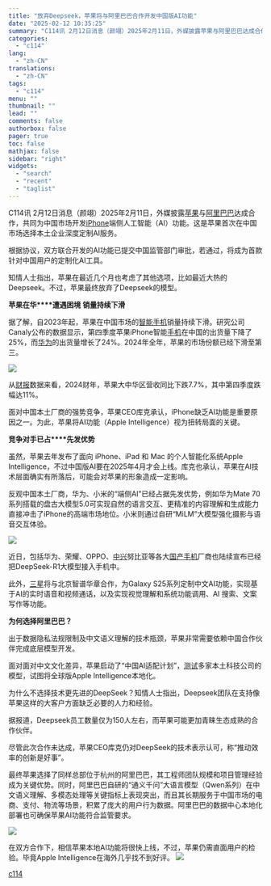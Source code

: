 ```yaml
---
title: "放弃Deepseek，苹果将与阿里巴巴合作开发中国版AI功能"
date: "2025-02-12 10:35:25"
summary: "C114讯 2月12日消息（颜翊）2025年2月11日，外媒披露苹果与阿里巴巴达成合作，共同为中..."
categories:
  - "c114"
lang:
  - "zh-CN"
translations:
  - "zh-CN"
tags:
  - "c114"
menu: ""
thumbnail: ""
lead: ""
comments: false
authorbox: false
pager: true
toc: false
mathjax: false
sidebar: "right"
widgets:
  - "search"
  - "recent"
  - "taglist"
---
```


C114讯 2月12日消息（颜翊）2025年2月11日，外媒披露[苹果](https://www.c114.com.cn/keyword/default.asp?key=%C6%BB%B9%FB)与[阿里巴巴](https://www.c114.com.cn/keyword/default.asp?key=%B0%A2%C0%EF%B0%CD%B0%CD)达成合作，共同为中国市场开发[iPhone](https://www.c114.com.cn/keyword/default.asp?key=iPhone)端侧人工智能（AI）功能。这是苹果首次在中国市场选择本土企业深度定制AI服务。  


根据协议，双方联合开发的AI功能已提交中国监管部门审批，若通过，将成为首款针对中国用户的定制化AI工具。

知情人士指出，苹果在最近几个月也考虑了其他选项，比如最近大热的Deepseek。不过，苹果最终放弃了Deepseek的模型。

**苹果在华****遭遇困境** **销量持续下滑**

据了解，自2023年起，苹果在中国市场的[智能手机](https://www.c114.com.cn/keyword/default.asp?key=%D6%C7%C4%DC%CA%D6%BB%FA)销量持续下滑。研究公司Canaly公布的数据显示，第四季度苹果iPhone智能[手机](https://www.c114.com.cn/keyword/default.asp?key=%CA%D6%BB%FA)在中国的出货量下降了25%，而[华为](https://www.c114.com.cn/keyword/default.asp?key=%BB%AA%CE%AA)的出货量增长了24%。2024年全年，苹果的市场份额已经下滑至第三。

![](https://image.c114.com.cn/20250212/17393270136541.jpg)

从[财报](https://www.c114.com.cn/keyword/default.asp?key=%B2%C6%B1%A8)数据来看，2024财年，苹果大中华区营收同比下跌7.7%，其中第四季度跌幅达11%。

面对中国本土厂商的强势竞争，苹果CEO库克承认，iPhone缺乏AI功能是重要原因之一。为此，苹果将AI功能（Apple
Intelligence）视为扭转局面的关键。

**竞争对手已占****先发优势**

虽然，苹果去年发布了面向 iPhone、iPad 和 Mac 的个人智能化系统Apple
Intelligence，不过中国版AI要在2025年4月才会上线。库克也承认，苹果在AI技术层面确实有所落后，可能会对苹果的形象造成一定影响。

反观中国本土厂商，华为、小米的“端侧AI”已经占据先发优势，例如华为Mate
70系列搭载的盘古大模型5.0可实现自然的语言交互、更精准的内容理解和生成能力直接冲击了iPhone的高端市场地位。小米则通过自研“MiLM”大模型强化摄影与语音交互体验。

![](https://image.c114.com.cn/20250212/17393270131135.png)

近日，包括华为、荣耀、OPPO、[中兴](https://www.c114.com.cn/keyword/default.asp?key=%D6%D0%D0%CB)努比亚等各大[国产手机](https://www.c114.com.cn/keyword/default.asp?key=%B9%FA%B2%FA%CA%D6%BB%FA)厂商也陆续宣布已经把DeepSeek-R1大模型接入手机中。

此外，[三星](https://www.c114.com.cn/keyword/default.asp?key=%C8%FD%D0%C7)将与北京智谱华章合作，为Galaxy S25系列定制中文AI功能，实现基于AI的实时语音和视频通话，以及实现视觉理解和系统功能调用、AI
搜索、文案写作等功能。

**为何****选择阿里巴巴****？**

出于数据隐私法规限制及中文语义理解的技术瓶颈，苹果非常需要依赖中国合作伙伴完成底层模型开发。

面对面对中文文化差异，苹果启动了“中国AI适配计划”，[测试](https://www.c114.com.cn/keyword/default.asp?key=%B2%E2%CA%D4)多家本土科技公司的模型，试图将全球版Apple Intelligence本地化。

为什么不选择技术更先进的DeepSeek？知情人士指出，Deepseek团队在支持像苹果这样的大客户方面缺乏必要的人力和经验。

据报道，Deepseek员工数量仅为150人左右，而苹果可能更加青睐生态成熟的合作伙伴。

尽管此次合作未达成，苹果CEO库克仍对DeepSeek的技术表示认可，称“推动效率的创新是好事”。

最终苹果选择了同样总部位于杭州的阿里巴巴，其工程师团队规模和项目管理经验成为关键优势。同时，阿里巴巴自研的“通义千问”大语言模型（Qwen系列）在中文语义理解、多模态处理等关键指标上表现突出，而且其长期服务于中国市场的电商、支付、物流等场景，积累了庞大的用户行为数据。阿里巴巴的数据中心本地化部署也可确保苹果AI功能符合监管要求。

![](https://image.c114.com.cn/20250212/17393270134348.png)

在双方合作下，相信苹果本地AI功能将很快上线，不过，苹果仍需直面用户的检验。毕竟Apple Intelligence在海外几乎找不到好评。 [![](http://www.c114.com.cn/news/images/t21.gif)](http://www.c114.com.cn)

[c114](https://www.c114.com.cn/4app/3542/a1283100.html)
